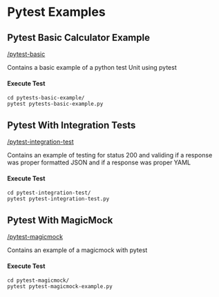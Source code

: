 # Pytest Examples

## Pytest Basic Calculator Example 

[/pytest-basic](/pytest-basic/pytests-basic-example.py)

Contains a basic example of a python test Unit using pytest

#### Execute Test

```
cd pytests-basic-example/
pytest pytests-basic-example.py
```

## Pytest With Integration Tests

[/pytest-integration-test](/pytest-integration-test/pytest-integration-test.py)

Contains an example of testing for status 200 and validing if
a response was proper formatted JSON and if a response was proper YAML

#### Execute Test

```
cd pytest-integration-test/
pytest pytest-integration-test.py
```

## Pytest With MagicMock

[/pytest-magicmock](/pytest-magicmock/pytest-magicmock-example.py)

Contains an example of a magicmock with pytest

#### Execute Test

```
cd pytest-magicmock/
pytest pytest-magicmock-example.py
```